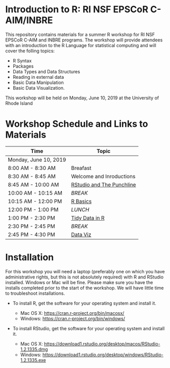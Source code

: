 # Introduction to R: RI NSF EPSCoR C-AIM/INBRE

This repository contains materials for a summer R workshop for RI NSF EPSCoR C-AIM and INBRE programs.  The workshop will provide attendees with an introduction to the R Language for statistical computing and will cover the folling topics:

- R Syntax
- Packages
- Data Types and Data Structures
- Reading in external data
- Basic Data Manipulation
- Basic Data Visualization.

This workshop will be held on Monday, June 10, 2019 at the University of Rhode Island

# Workshop Schedule and Links to Materials

|Time                       |Topic                                             | 
|---------------------------|--------------------------------------------------| 
|Monday, June 10, 2019      |                                                  |
|8:00 AM - 8:30 AM          |Breafast                                          |
|8:30 AM - 8:45 AM          |Welcome and Inroductions                          |
|8:45 AM - 10:00 AM         |[RStudio and The Punchline](lessons/01_rstudio.md)|
|10:00 AM - 10:15 AM        |*BREAK*                                           |
|10:15 AM - 12:00 PM        |[R Basics](lessons/02_r_basics.md)                |
|12:00 PM - 1:00 PM         |*LUNCH*                                           |
|1:00 PM - 2:30 PM          |[Tidy Data in R](lessons/03_tidy_data_in_r.md)    |
|2:30 PM - 2:45 PM          |*BREAK*                                           |
|2:45 PM - 4:30 PM          |[Data Viz](lessons/04_data_viz_with_ggplot2.md)   |

# Installation

For this workshop you will need a laptop (preferably one on which you have administrative rights, but this is not absolutely required) with R and RStudio installed.  Windows or Mac will be fine.  Please make sure you have the installs completed prior to the start of the workshop.  We will have little time to troubleshoot installations.

- To install R, get the software for your operating system and install it.
    - Mac OS X: <https://cran.r-project.org/bin/macosx/>
    - Windows: <https://cran.r-project.org/bin/windows/>

- To install RStudio, get the software for your operating system and install it.
    - Mac OS X: <https://download1.rstudio.org/desktop/macos/RStudio-1.2.1335.dmg> 
    - Windows: <https://download1.rstudio.org/desktop/windows/RStudio-1.2.1335.exe>
